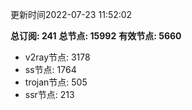 更新时间2022-07-23 11:52:02

**总订阅: 241**
**总节点: 15992**
**有效节点: 5660**
- v2ray节点: 3178
- ss节点: 1764
- trojan节点: 505
- ssr节点: 213
